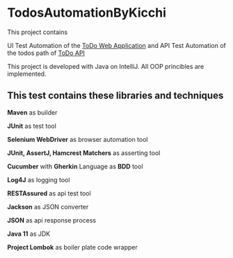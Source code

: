# TodosAutomationByKicchi

This project contains 

UI Test Automation of the [ToDo Web Application](https://todomvc.com/examples/react/#/active) and
API Test Automation of the todos path of [ToDo API](https://jsonplaceholder.typicode.com/)  

This project is developed with Java on IntelliJ.
All OOP princibles are implemented. 

## This test contains these libraries and techniques

**Maven** as builder

**JUnit** as test tool

**Selenium WebDriver** as browser automation tool

**JUnit, AssertJ, Hamcrest Matchers** as asserting tool

**Cucumber** with **Gherkin** Language as **BDD** tool

**Log4J** as logging tool

**RESTAssured** as api test tool

**Jackson** as JSON converter

**JSON** as api response process

**Java 11** as JDK

**Project Lombok** as boiler plate code wrapper
